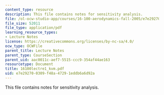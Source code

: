```yaml
---
content_type: resource
description: This file contains notes for sensitivity analysis.
file: /ol-ocw-studio-app/courses/16-100-aerodynamics-fall-2005/e7e292700309f48a47291eddb6a6d92a_16100lectre1_kvm.pdf
file_size: 52011
file_type: application/pdf
learning_resource_types:
- Lecture Notes
license: https://creativecommons.org/licenses/by-nc-sa/4.0/
ocw_type: OCWFile
parent_title: Lecture Notes
parent_type: CourseSection
parent_uid: aac0011c-aef7-5515-ccc9-354af44ae163
resourcetype: Document
title: 16100lectre1_kvm.pdf
uid: e7e29270-0309-f48a-4729-1eddb6a6d92a
---
```

This file contains notes for sensitivity analysis.